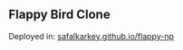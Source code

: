 ## Flappy Bird Clone
Deployed in: [safalkarkey.github.io/flappy-np](https://safalkarkey.github.io/flappy-np/)
